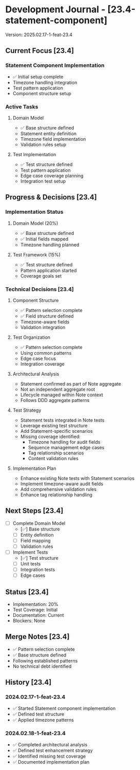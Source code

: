 # Development Journal - [23.4-statement-component]
Version: 2025.02.17-1-feat-23.4

## Current Focus [23.4]
### Statement Component Implementation
- ✅ Initial setup complete
- Timezone handling integration
- Test pattern application
- Component structure setup

### Active Tasks
1. Domain Model
   - ✅ Base structure defined
   - Statement entity definition
   - Timezone field implementation
   - Validation rules setup

2. Test Implementation
   - ✅ Test structure defined
   - Test pattern application
   - Edge case coverage planning
   - Integration test setup

## Progress & Decisions [23.4]
### Implementation Status
1. Domain Model (20%)
   - ✅ Base structure defined
   - ✅ Initial fields mapped
   - Timezone handling planned

2. Test Framework (15%)
   - ✅ Test structure defined
   - Pattern application started
   - Coverage goals set

### Technical Decisions [23.4]
1. Component Structure
   - ✅ Pattern selection complete
   - ✅ Field structure defined
   - Timezone-aware fields
   - Validation integration

2. Test Organization
   - ✅ Pattern selection complete
   - Using common patterns
   - Edge case focus
   - Integration coverage

3. Architectural Analysis
   - Statement confirmed as part of Note aggregate
   - Not an independent aggregate root
   - Lifecycle managed within Note context
   - Follows DDD aggregate patterns

4. Test Strategy
   - Statement tests integrated in Note tests
   - Leverage existing test structure
   - Add Statement-specific scenarios
   - Missing coverage identified:
     * Timezone handling for audit fields
     * Sequence management edge cases
     * Tag relationship scenarios
     * Content validation rules

5. Implementation Plan
   - Enhance existing Note tests with Statement scenarios
   - Implement timezone-aware audit fields
   - Add comprehensive validation rules
   - Enhance tag relationship handling

## Next Steps [23.4]
- [ ] Complete Domain Model
  - [✅] Base structure
  - [ ] Entity definition
  - [ ] Field mapping
  - [ ] Validation rules

- [ ] Implement Tests
  - [✅] Test structure
  - [ ] Unit tests
  - [ ] Integration tests
  - [ ] Edge cases

## Status [23.4]
- Implementation: 20%
- Test Coverage: Initial
- Documentation: Current
- Blockers: None

## Merge Notes [23.4]
- ✅ Pattern selection complete
- ✅ Base structure defined
- Following established patterns
- No technical debt identified

## History [23.4]
### 2024.02.17-1-feat-23.4
- ✅ Started Statement component implementation
- ✅ Defined test structure
- ✅ Applied timezone patterns

### 2024.02.18-1-feat-23.4
- ✅ Completed architectural analysis
- ✅ Defined test enhancement strategy
- ✅ Identified missing test coverage
- ✅ Documented implementation plan
